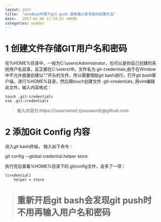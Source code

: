 ```yaml
---
layout: post
title:  "windows环境下git push 避免输入账号密码设置方法"
date:   2017-01-06 11:19:22 +0800
categories: wymDon
---
```

# 1 创建文件存储GIT用户名和密码

在%HOME%目录中，一般为C:\users\Administrator，也可以是你自己创建的系统用户名目录，反正都在C:\users\中。文件名为.git-credentials,由于在Window中不允许直接创建以"."开头的文件，所以需要借助git bash进行，打开git bash客户端，进行%HOME%目录，然后用touch创建文件 .git-credentials, 用vim编辑此文件，输入内容格式：

```
touch .git-credentials
vim .git-credentials
```
> 输入内容为:https://{username}:{password}@github.com

# 2 添加Git Config 内容

进入git bash终端， 输入如下命令：

git config --global credential.helper store

执行完后查看%HOME%目录下的.gitconfig文件，会多了一项：
```
[credential]
    helper = store
```
># 重新开启git bash会发现git push时不用再输入用户名和密码